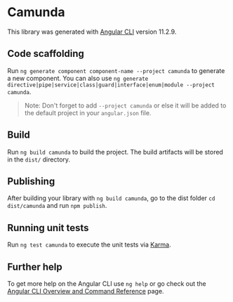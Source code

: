 # Camunda

This library was generated with [Angular CLI](https://github.com/angular/angular-cli) version 11.2.9.

## Code scaffolding

Run `ng generate component component-name --project camunda` to generate a new component. You can also use `ng generate directive|pipe|service|class|guard|interface|enum|module --project camunda`.

> Note: Don't forget to add `--project camunda` or else it will be added to the default project in your `angular.json` file.

## Build

Run `ng build camunda` to build the project. The build artifacts will be stored in the `dist/` directory.

## Publishing

After building your library with `ng build camunda`, go to the dist folder `cd dist/camunda` and run `npm publish`.

## Running unit tests

Run `ng test camunda` to execute the unit tests via [Karma](https://karma-runner.github.io).

## Further help

To get more help on the Angular CLI use `ng help` or go check out the [Angular CLI Overview and Command Reference](https://angular.io/cli) page.
